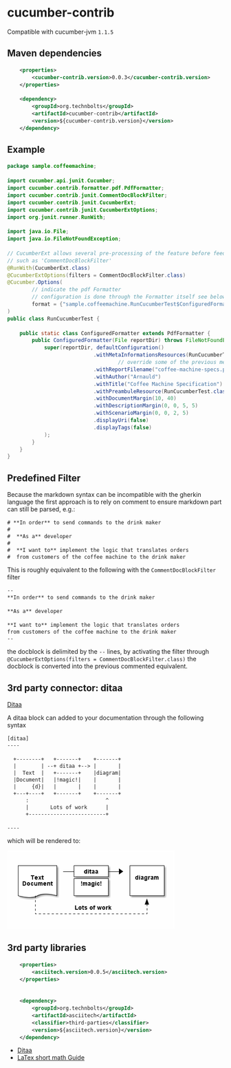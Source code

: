 cucumber-contrib
================

Compatible with cucumber-jvm `1.1.5`


Maven dependencies
------------------

```xml
    <properties>
        <cucumber-contrib.version>0.0.3</cucumber-contrib.version>
    </properties>

    <dependency>
        <groupId>org.technbolts</groupId>
        <artifactId>cucumber-contrib</artifactId>
        <version>${cucumber-contrib.version}</version>
    </dependency>
```

Example
-------

```java
package sample.coffeemachine;

import cucumber.api.junit.Cucumber;
import cucumber.contrib.formatter.pdf.PdfFormatter;
import cucumber.contrib.junit.CommentDocBlockFilter;
import cucumber.contrib.junit.CucumberExt;
import cucumber.contrib.junit.CucumberExtOptions;
import org.junit.runner.RunWith;

import java.io.File;
import java.io.FileNotFoundException;

// CucumberExt allows several pre-processing of the feature before feeding Cucumber
// such as 'CommentDocBlockFilter'
@RunWith(CucumberExt.class)
@CucumberExtOptions(filters = CommentDocBlockFilter.class)
@Cucumber.Options(
        // indicate the pdf Formatter
        // configuration is done through the Formatter itself see below
        format = {"sample.coffeemachine.RunCucumberTest$ConfiguredFormatter:target/pdf"}
)
public class RunCucumberTest {

    public static class ConfiguredFormatter extends PdfFormatter {
        public ConfiguredFormatter(File reportDir) throws FileNotFoundException {
            super(reportDir, defaultConfiguration()
                            .withMetaInformationsResources(RunCucumberTest.class, "00-meta.properties")
                                    // override some of the previous meta infomations
                            .withReportFilename("coffee-machine-specs.pdf")
                            .withAuthor("Arnauld")
                            .withTitle("Coffee Machine Specification")
                            .withPreambuleResource(RunCucumberTest.class, "00-preambule.md")
                            .withDocumentMargin(10, 40)
                            .withDescriptionMargin(0, 0, 5, 5)
                            .withScenarioMargin(0, 0, 2, 5)
                            .displayUri(false)
                            .displayTags(false)
            );
        }
    }
}
```


Predefined Filter
-----------------

Because the markdown syntax can be incompatible with the gherkin language the first approach is to rely on comment
to ensure markdown part can still be parsed, e.g.:

```gherkin
# **In order** to send commands to the drink maker
#
#  **As a** developer
#
#  **I want to** implement the logic that translates orders
#  from customers of the coffee machine to the drink maker
```

This is roughly equivalent to the following with the `CommentDocBlockFilter` filter

```
--
**In order** to send commands to the drink maker

**As a** developer

**I want to** implement the logic that translates orders
from customers of the coffee machine to the drink maker
--
```

the docblock is delimited by the `--` lines, by activating the filter through
`@CucumberExtOptions(filters = CommentDocBlockFilter.class)` the docblock is
converted into the previous commented equivalent.


3rd party connector: ditaa
--------------------------

[Ditaa](http://ditaa.sourceforge.net/#usage)

A ditaa block can added to your documentation through the following syntax

```
[ditaa]
----

  +--------+   +-------+    +-------+
  |        | --+ ditaa +--> |       |
  |  Text  |   +-------+    |diagram|
  |Document|   |!magic!|    |       |
  |     {d}|   |       |    |       |
  +---+----+   +-------+    +-------+
      :                         ^
      |       Lots of work      |
      +-------------------------+

----
```

which will be rendered to:

![ditaa first rendering](doc/images/ditaa-first.png)


3rd party libraries
-------------------

```xml
    <properties>
        <asciitech.version>0.0.5</asciitech.version>
    </properties>


    <dependency>
        <groupId>org.technbolts</groupId>
        <artifactId>asciitech</artifactId>
        <classifier>third-parties</classifier>
        <version>${asciitech.version}</version>
    </dependency>
```

* [Ditaa](http://ditaa.sourceforge.net/#usage)
* [LaTex short math Guide](ftp://ftp.ams.org/ams/doc/amsmath/short-math-guide.pdf)

